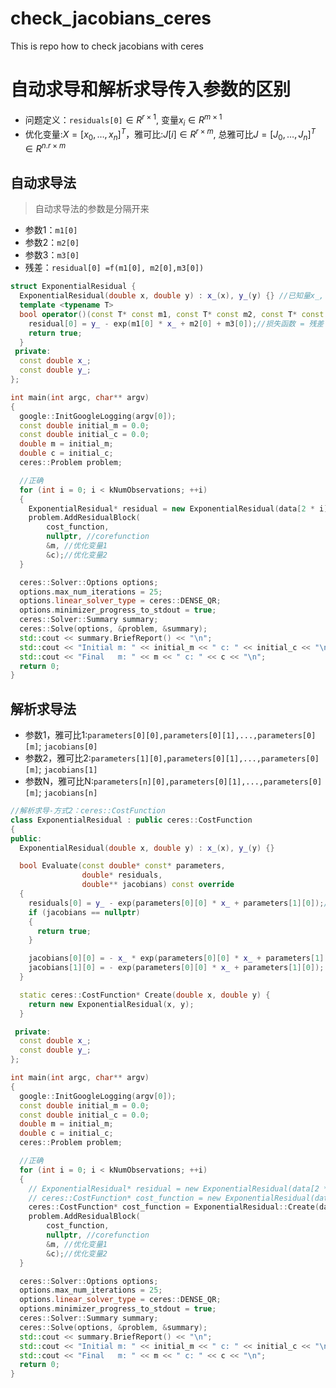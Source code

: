 # check_jacobians_ceres

This is repo how to check jacobians with ceres

# 自动求导和解析求导传入参数的区别

* 问题定义：`residuals[0]`$\in {R}^{r\times1}$, 变量$x_i\in R^{m\times1}$
* 优化变量:$X=[x_0,\dots,x_n]^T$，雅可比:$J[i]\in R^{r \times m}$, 总雅可比$J=[J_0,\dots,J_n]^T \in R^{n . r \times m}$

## 自动求导法

> 自动求导法的参数是分隔开来

* 参数1：`m1[0]`
* 参数2：`m2[0]`
* 参数3：`m3[0]`
* 残差：`residual[0] =f(m1[0], m2[0],m3[0])`

```cpp
struct ExponentialResidual {
  ExponentialResidual(double x, double y) : x_(x), y_(y) {} //已知量x_, y_
  template <typename T>
  bool operator()(const T* const m1, const T* const m2, const T* const m3,  T* residual) const {
    residual[0] = y_ - exp(m1[0] * x_ + m2[0] + m3[0]);//损失函数 = 残差
    return true;
  }
 private:
  const double x_;
  const double y_;
};

int main(int argc, char** argv) 
{
  google::InitGoogleLogging(argv[0]);
  const double initial_m = 0.0;
  const double initial_c = 0.0;
  double m = initial_m;
  double c = initial_c;
  ceres::Problem problem;

  //正确
  for (int i = 0; i < kNumObservations; ++i) 
  {
    ExponentialResidual* residual = new ExponentialResidual(data[2 * i], data[2 * i + 1]);//自动求导costfunction
    problem.AddResidualBlock(
        cost_function,
        nullptr, //corefunction
        &m, //优化变量1
        &c);//优化变量2
  }

  ceres::Solver::Options options;
  options.max_num_iterations = 25;
  options.linear_solver_type = ceres::DENSE_QR;
  options.minimizer_progress_to_stdout = true;
  ceres::Solver::Summary summary;
  ceres::Solve(options, &problem, &summary);
  std::cout << summary.BriefReport() << "\n";
  std::cout << "Initial m: " << initial_m << " c: " << initial_c << "\n";
  std::cout << "Final   m: " << m << " c: " << c << "\n";
  return 0;
}
```



## 解析求导法

* 参数1，雅可比1:`parameters[0][0],parameters[0][1],...,parameters[0][m]`; `jacobians[0]`
* 参数2，雅可比2:`parameters[1][0],parameters[0][1],...,parameters[0][m]`; `jacobians[1]`
* 参数N，雅可比N:`parameters[n][0],parameters[0][1],...,parameters[0][m]`; `jacobians[n]`

```cpp
//解析求导-方式2：ceres::CostFunction
class ExponentialResidual : public ceres::CostFunction
{   
public:
  ExponentialResidual(double x, double y) : x_(x), y_(y) {}

  bool Evaluate(const double* const* parameters,
                double* residuals,
                double** jacobians) const override 
  {
    residuals[0] = y_ - exp(parameters[0][0] * x_ + parameters[1][0]);//损失函数 = 残差
    if (jacobians == nullptr) 
    {
      return true;
    }

    jacobians[0][0] = - x_ * exp(parameters[0][0] * x_ + parameters[1][0]);
    jacobians[1][0] = - exp(parameters[0][0] * x_ + parameters[1][0]);
  }

  static ceres::CostFunction* Create(double x, double y) {
    return new ExponentialResidual(x, y);
  }

 private:
  const double x_;
  const double y_;
};

int main(int argc, char** argv) 
{
  google::InitGoogleLogging(argv[0]);
  const double initial_m = 0.0;
  const double initial_c = 0.0;
  double m = initial_m;
  double c = initial_c;
  ceres::Problem problem;

  //正确
  for (int i = 0; i < kNumObservations; ++i) 
  {
    // ExponentialResidual* residual = new ExponentialResidual(data[2 * i], data[2 * i + 1]);//自动求导costfunction
    // ceres::CostFunction* cost_function = new ExponentialResidual(data[2 * i], data[2 * i + 1]);//解析求导costfunction-方法1
    ceres::CostFunction* cost_function = ExponentialResidual::Create(data[2 * i], data[2 * i + 1]);//解析求导costfunction-方法2
    problem.AddResidualBlock(
        cost_function,
        nullptr, //corefunction
        &m, //优化变量1
        &c);//优化变量2
  }

  ceres::Solver::Options options;
  options.max_num_iterations = 25;
  options.linear_solver_type = ceres::DENSE_QR;
  options.minimizer_progress_to_stdout = true;
  ceres::Solver::Summary summary;
  ceres::Solve(options, &problem, &summary);
  std::cout << summary.BriefReport() << "\n";
  std::cout << "Initial m: " << initial_m << " c: " << initial_c << "\n";
  std::cout << "Final   m: " << m << " c: " << c << "\n";
  return 0;
}
```
